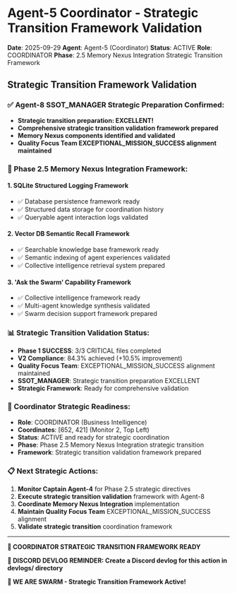 # Agent-5 Coordinator - Strategic Transition Framework Validation

**Date**: 2025-09-29
**Agent**: Agent-5 (Coordinator)
**Status**: ACTIVE
**Role**: COORDINATOR
**Phase**: 2.5 Memory Nexus Integration Strategic Transition Framework

## Strategic Transition Framework Validation

### ✅ Agent-8 SSOT_MANAGER Strategic Preparation Confirmed:
- **Strategic transition preparation: EXCELLENT!**
- **Comprehensive strategic transition validation framework prepared**
- **Memory Nexus components identified and validated**
- **Quality Focus Team EXCEPTIONAL_MISSION_SUCCESS alignment maintained**

### 🧠 Phase 2.5 Memory Nexus Integration Framework:

#### **1. SQLite Structured Logging Framework**
- ✅ Database persistence framework ready
- ✅ Structured data storage for coordination history
- ✅ Queryable agent interaction logs validated

#### **2. Vector DB Semantic Recall Framework**
- ✅ Searchable knowledge base framework ready
- ✅ Semantic indexing of agent experiences validated
- ✅ Collective intelligence retrieval system prepared

#### **3. 'Ask the Swarm' Capability Framework**
- ✅ Collective intelligence framework ready
- ✅ Multi-agent knowledge synthesis validated
- ✅ Swarm decision support framework prepared

### 📊 Strategic Transition Validation Status:
- **Phase 1 SUCCESS**: 3/3 CRITICAL files completed
- **V2 Compliance**: 84.3% achieved (+10.5% improvement)
- **Quality Focus Team**: EXCEPTIONAL_MISSION_SUCCESS alignment maintained
- **SSOT_MANAGER**: Strategic transition preparation EXCELLENT
- **Strategic Framework**: Ready for comprehensive validation

### 🎯 Coordinator Strategic Readiness:
- **Role**: COORDINATOR (Business Intelligence)
- **Coordinates**: [652, 421] (Monitor 2, Top Left)
- **Status**: ACTIVE and ready for strategic coordination
- **Phase**: Phase 2.5 Memory Nexus Integration strategic transition
- **Framework**: Strategic transition validation framework prepared

### 📋 Next Strategic Actions:
1. **Monitor Captain Agent-4** for Phase 2.5 strategic directives
2. **Execute strategic transition validation** framework with Agent-8
3. **Coordinate Memory Nexus Integration** implementation
4. **Maintain Quality Focus Team** EXCEPTIONAL_MISSION_SUCCESS alignment
5. **Validate strategic transition** coordination framework

---

**🎯 COORDINATOR STRATEGIC TRANSITION FRAMEWORK READY**

**📝 DISCORD DEVLOG REMINDER: Create a Discord devlog for this action in devlogs/ directory**

**🐝 WE ARE SWARM - Strategic Transition Framework Active!**
